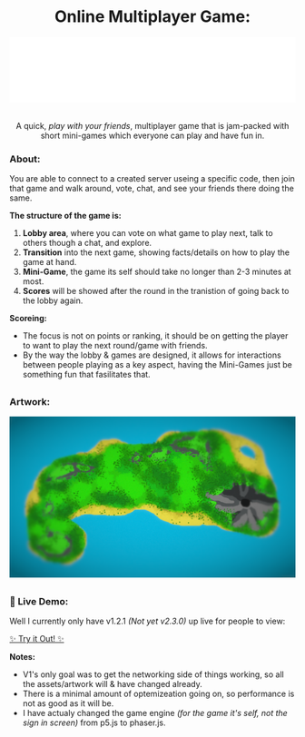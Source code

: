 <div align="center">
  <h1>Online Multiplayer Game:</h1>
  <img src="senar.io/assets/Boxes.png" alt="Game_Title">
  <h2></h2>
  <p>A quick, <i>play with your friends</i>, multiplayer game that is jam-packed with short mini-games which everyone can play and have fun in.</p>
</div>
<span></span>

<h3>About:</h3>
You are able to connect to a created server useing a specific code, then join that game and walk around, vote, chat, and see your friends there doing the same.

**The structure of the game is:**

1. **Lobby area**, where you can vote on what game to play next, talk to others though a chat, and explore.
2. **Transition** into the next game, showing facts/details on how to play the game at hand.
3. **Mini-Game**, the game its self should take no longer than 2-3 minutes at most.
4. **Scores** will be showed after the round in the tranistion of going back to the lobby again.

**Scoreing:**

* The focus is not on points or ranking, it should be on getting the player to want to play the next round/game with friends.
* By the way the lobby & games are designed, it allows for interactions between people playing as a key aspect, having the Mini-Games just be something fun that fasilitates that.

<h2></h2>
<h3>Artwork:</h3>

<div align="center">
  <img src="senar.io/assets/Artwork_Map.png" alt="Game_Art_1">
</div>
  
  
<h2></h2>
<h3>🔌 Live Demo:</h3>

Well I currently only have v1.2.1 *(Not yet v2.3.0)* up live for people to view:

[✨ Try it Out! ✨](https://senario-islands-v1s2-a.glitch.me)

  **Notes:**
  * V1's only goal was to get the networking side of things working, so all the assets/artwork will & have changed already.
  * There is a minimal amount of optemizeation going on, so performance is not as good as it will be.
  * I have actualy changed the game engine *(for the game it's self, not the sign in screen)* from p5.js to phaser.js.

